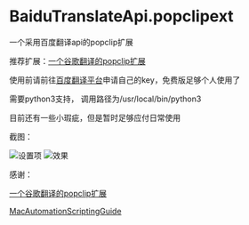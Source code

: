 # BaiduTranslateApi.popclipext
一个采用百度翻译api的popclip扩展

推荐扩展：[一个谷歌翻译的popclip扩展](https://github.com/wizyoung/googletranslate.popclipext)

使用前请前往[百度翻译平台](http://api.fanyi.baidu.com/api/trans/product/index)申请自己的key，免费版足够个人使用了

需要python3支持， 调用路径为/usr/local/bin/python3

目前还有一些小瑕疵，但是暂时足够应付日常使用

截图：

![设置项](http://wx3.sinaimg.cn/mw690/0060lm7Tly1fw8qcyv7dej308k0f6gms.jpg)
![效果](http://wx3.sinaimg.cn/mw690/0060lm7Tly1fw8qcyvd95j30o40gitca.jpg)

感谢：

[一个谷歌翻译的popclip扩展](https://github.com/wizyoung/googletranslate.popclipext)

[MacAutomationScriptingGuide](https://developer.apple.com/library/archive/documentation/LanguagesUtilities/Conceptual/MacAutomationScriptingGuide/index.html)


